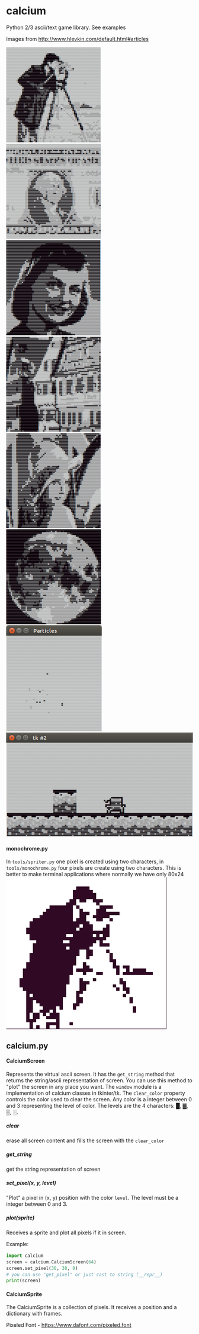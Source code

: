 # calcium
Python 2/3 ascii/text game library. See examples

Images from http://www.hlevkin.com/default.html#articles

![cameraman.png](screenshots/cameraman.png) ![dollar.png](screenshots/dollar.png) ![girlface.png](screenshots/girlface.png) ![houses.png](screenshots/houses.png) ![lenna.png](screenshots/lenna.png) ![moon.png](screenshots/moon.png) ![particles.png](screenshots/particles.png) ![simple_arcade_physics.png](screenshots/simple_arcade_physics.png)

#### monochrome.py
In `tools/spriter.py` one pixel is created using two characters, in `tools/monochrome.py` four pixels are create using two characters.
This is better to make terminal applications where normally we have only 80x24
![monochrome.png](screenshots/monochrome.png) 

## calcium.py
#### CalciumScreen
Represents the virtual ascii screen. It has the `get_string` method that returns the string/ascii representation of screen. You can use this method to "plot" the screen in any place you want. The `window` module is a implementation of calcium classes in tkinter/tk. The `clear_color` property controls the color used to clear the screen. Any color is a integer between 0 and 3 representing the level of color. The levels are the 4 characters: █, ▓, ▒, ░.

##### clear
erase all screen content and fills the screen with the `clear_color`

##### get_string
get the string representation of screen

##### set_pixel(x, y, level)
"Plot" a pixel in (x, y) position with the color `level`. The level must be a integer between 0 and 3.

##### plot(sprite)
Receives a sprite and plot all pixels if it in screen.

Example:
```python
import calcium
screen = calcium.CalciumScreen(64)
screen.set_pixel(30, 30, 0)
# you can use "get_pixel" or just cast to string (__repr__)
print(screen)
```

#### CalciumSprite
The CalciumSprite is a collection of pixels. It receives a position and a dictionary with frames.

Pixeled Font - https://www.dafont.com/pixeled.font